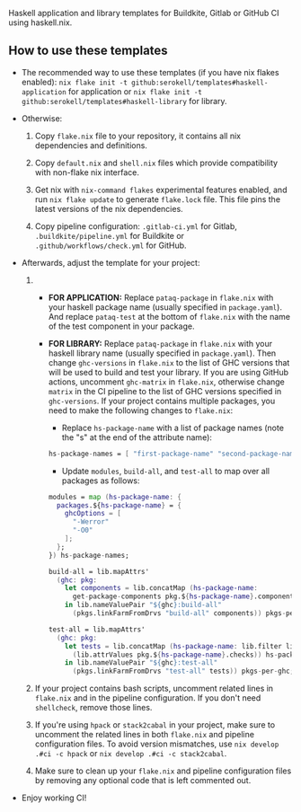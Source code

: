 Haskell application and library templates for Buildkite, Gitlab or GitHub CI using haskell.nix.
## How to use these templates

- The recommended way to use these templates (if you have nix flakes enabled): `nix flake init -t github:serokell/templates#haskell-application` for application or `nix flake init -t github:serokell/templates#haskell-library` for library.

- Otherwise:
    1. Copy `flake.nix` file to your repository, it contains all nix dependencies and definitions.

    2. Copy `default.nix` and `shell.nix` files which provide compatibility with non-flake nix interface.

    3. Get nix with `nix-command flakes` experimental features enabled, and run `nix flake update` to generate `flake.lock` file. This file pins the latest versions of the nix dependencies.

    4. Copy pipeline configuration: `.gitlab-ci.yml` for Gitlab, `.buildkite/pipeline.yml` for Buildkite or `.github/workflows/check.yml` for GitHub.

- Afterwards, adjust the template for your project:

    1.
       - **FOR APPLICATION:** Replace `pataq-package` in `flake.nix` with your haskell package name (usually specified in `package.yaml`). And replace `pataq-test` at the bottom of `flake.nix` with the name of the test component in your package.
       - **FOR LIBRARY:** Replace `pataq-package` in `flake.nix` with your haskell library name (usually specified in `package.yaml`). Then change `ghc-versions` in `flake.nix` to the list of GHC versions that will be used to build and test your library. If you are using GitHub actions, uncomment `ghc-matrix` in `flake.nix`, otherwise change `matrix` in the CI pipeline to the list of GHC versions specified in `ghc-versions`.
    If your project contains multiple packages, you need to make the following changes to `flake.nix`:
            * Replace `hs-package-name` with a list of package names (note the "s" at the end of the attribute name):
            ```nix
            hs-package-names = [ "first-package-name" "second-package-name" ];
            ```
            * Update `modules`, `build-all`, and `test-all` to map over all packages as follows:

            ```nix
            modules = map (hs-package-name: {
              packages.${hs-package-name} = {
                ghcOptions = [
                  "-Werror"
                  "-O0"
                ];
              };
            }) hs-package-names;
            ```

            ```nix
            build-all = lib.mapAttrs'
              (ghc: pkg:
                let components = lib.concatMap (hs-package-name:
                  get-package-components pkg.${hs-package-name}.components) hs-package-names;
                in lib.nameValuePair "${ghc}:build-all"
                  (pkgs.linkFarmFromDrvs "build-all" components)) pkgs-per-ghc;
            ```

            ```nix
            test-all = lib.mapAttrs'
              (ghc: pkg:
                let tests = lib.concatMap (hs-package-name: lib.filter lib.isDerivation
                  (lib.attrValues pkg.${hs-package-name}.checks)) hs-package-names;
                in lib.nameValuePair "${ghc}:test-all"
                  (pkgs.linkFarmFromDrvs "test-all" tests)) pkgs-per-ghc;
            ```

    2. If your project contains bash scripts, uncomment related lines in `flake.nix` and in the pipeline configuration. If you don't need `shellcheck`, remove those lines.

    3. If you're using `hpack` or `stack2cabal` in your project, make sure to uncomment the related lines in both `flake.nix` and pipeline configuration files. To avoid version mismatches, use `nix develop .#ci -c hpack` or `nix develop .#ci -c stack2cabal`.

    4. Make sure to clean up your `flake.nix` and pipeline configuration files by removing any optional code that is left commented out.

- Enjoy working CI!
